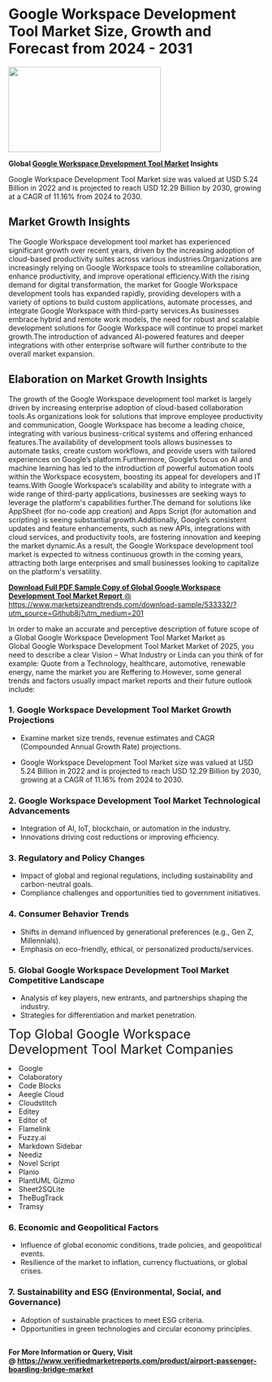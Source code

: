 <H1>Google Workspace Development Tool Market Size, Growth and Forecast from 2024 - 2031</H1><img class="aligncenter size-medium wp-image-584254" src="https://thirdeyenews.in/wp-content/uploads/2024/09/Global-Market-Research-300x168.jpeg" alt="" width="300" height="168" /><p><strong>Global&nbsp;<a href="https://www.marketsizeandtrends.com/download-sample/533332/?utm_source=Github8j?utm_medium=201">Google Workspace Development Tool Market</a> Insights</strong></p><p>Google Workspace Development Tool Market size was valued at USD 5.24 Billion in 2022 and is projected to reach USD 12.29 Billion by 2030, growing at a CAGR of 11.16% from 2024 to 2030.</p><p><html> <head> <title>Google Workspace Development Tool Market Growth Insights</title> </head> <body> <h2>Market Growth Insights</h2> <p> The Google Workspace development tool market has experienced significant growth over recent years, driven by the increasing adoption of cloud-based productivity suites across various industries.Organizations are increasingly relying on Google Workspace tools to streamline collaboration, enhance productivity, and improve operational efficiency.With the rising demand for digital transformation, the market for Google Workspace development tools has expanded rapidly, providing developers with a variety of options to build custom applications, automate processes, and integrate Google Workspace with third-party services.As businesses embrace hybrid and remote work models, the need for robust and scalable development solutions for Google Workspace will continue to propel market growth.The introduction of advanced AI-powered features and deeper integrations with other enterprise software will further contribute to the overall market expansion.</p> <p><a href="download-sample-link"></a></p> <h2>Elaboration on Market Growth Insights</h2> <p> The growth of the Google Workspace development tool market is largely driven by increasing enterprise adoption of cloud-based collaboration tools.As organizations look for solutions that improve employee productivity and communication, Google Workspace has become a leading choice, integrating with various business-critical systems and offering enhanced features.The availability of development tools allows businesses to automate tasks, create custom workflows, and provide users with tailored experiences on Google’s platform.Furthermore, Google’s focus on AI and machine learning has led to the introduction of powerful automation tools within the Workspace ecosystem, boosting its appeal for developers and IT teams.With Google Workspace’s scalability and ability to integrate with a wide range of third-party applications, businesses are seeking ways to leverage the platform's capabilities further.The demand for solutions like AppSheet (for no-code app creation) and Apps Script (for automation and scripting) is seeing substantial growth.Additionally, Google’s consistent updates and feature enhancements, such as new APIs, integrations with cloud services, and productivity tools, are fostering innovation and keeping the market dynamic.As a result, the Google Workspace development tool market is expected to witness continuous growth in the coming years, attracting both large enterprises and small businesses looking to capitalize on the platform's versatility.</p> <p><a href="get-more-info-link"></p><p><span class=""><strong>Download Full PDF Sample Copy of Global Google Workspace Development Tool Market Report</strong> @ <a href="https://www.marketsizeandtrends.com/download-sample/533332/?utm_source=Github8j?utm_medium=201" target="_blank">https://www.marketsizeandtrends.com/download-sample/533332/?utm_source=Github8j?utm_medium=201</a></span></p><p>In order to make an accurate and perceptive description of future scope of a Global&nbsp;Google Workspace Development Tool Market Market as Global&nbsp;Google Workspace Development Tool Market Market of 2025, you need to describe a clear Vision &ndash; What Industry or Linda can you think of for example: Quote from a Technology, healthcare, automotive, renewable energy, name the market you are Reffering to.However, some general trends and factors usually impact market reports and their future outlook include:</p><h3>1.&nbsp;<strong>Google Workspace Development Tool Market Growth Projections</strong></h3><ul><li>Examine market size trends, revenue estimates and CAGR (Compounded Annual Growth Rate) projections.</li><li><p>Google Workspace Development Tool Market size was valued at USD 5.24 Billion in 2022 and is projected to reach USD 12.29 Billion by 2030, growing at a CAGR of 11.16% from 2024 to 2030.</p></li></ul><h3>2.&nbsp;<strong>Google Workspace Development Tool Market Technological Advancements</strong></h3><ul><li>Integration of AI, IoT, blockchain, or automation in the industry.</li><li>Innovations driving cost reductions or improving efficiency.</li></ul><h3>3.&nbsp;<strong>Regulatory and Policy Changes</strong></h3><ul><li>Impact of global and regional regulations, including sustainability and carbon-neutral goals.</li><li>Compliance challenges and opportunities tied to government initiatives.</li></ul><h3>4.&nbsp;<strong>Consumer Behavior Trends</strong></h3><ul><li>Shifts in demand influenced by generational preferences (e.g., Gen Z, Millennials).</li><li>Emphasis on eco-friendly, ethical, or personalized products/services.</li></ul><h3>5.&nbsp;<strong>Global Google Workspace Development Tool Market Competitive Landscape</strong></h3><ul><li>Analysis of key players, new entrants, and partnerships shaping the industry.</li><li>Strategies for differentiation and market penetration.</li></ul><p data-pm-slice="1 1 []"><span style="color: inherit; font-family: inherit; font-size: 25px;">Top Global Google Workspace Development Tool Market Companies</span></p><div class="" data-test-id=""><p><li>Google</li><li> Colaboratory</li><li> Code Blocks</li><li> Aeegle Cloud</li><li> Cloudstitch</li><li> Editey</li><li> Editor of</li><li> Flamelink</li><li> Fuzzy.ai</li><li> Markdown Sidebar</li><li> Neediz</li><li> Novel Script</li><li> Planio</li><li> PlantUML Gizmo</li><li> Sheet2SQLite</li><li> TheBugTrack</li><li> Tramsy</li></p></div><h3>6.&nbsp;<strong>Economic and Geopolitical Factors</strong></h3><ul><li>Influence of global economic conditions, trade policies, and geopolitical events.</li><li>Resilience of the market to inflation, currency fluctuations, or global crises.</li></ul><h3>7.&nbsp;<strong>Sustainability and ESG (Environmental, Social, and Governance)</strong></h3><ul><li>Adoption of sustainable practices to meet ESG criteria.</li><li>Opportunities in green technologies and circular economy principles.</li></ul><h2><strong style="font-size: 14px;">For More Information or Query, Visit @&nbsp;</strong><a style="background-color: #ffffff; font-size: 14px;" href="https://www.marketsizeandtrends.com/report/google-workspace-development-tool-market/" target="_blank">https://www.verifiedmarketreports.com/product/airport-passenger-boarding-bridge-market</a></h2>
